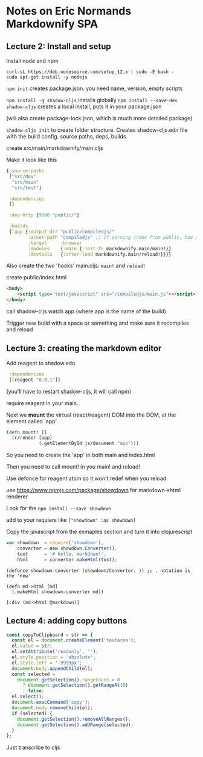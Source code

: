 # Notes on Eric Normands Markdownify SPA

## Lecture 2: Install and setup
Install node and npm
```
curl-sL https://deb.nodesource.com/setup_12.x | sudo -E bash -
sudo apt-get install -y nodejs
```

`npm init`
creates package.json. you need name, version, empty scripts

`npm install -g shadow-cljs` installs globally
`npm install --save-dev shadow-cljs` creates a local install, puts it in your package.json

(will also create package-lock.json, which is much more detailed package)

`shadow-cljs init` to create folder structure. Creates shadow-cljs.edn file with the build config. source paths, deps, builds

create src/main/markdownify/main.cljs

Make it look like this

```clojure
{:source-paths
 ["src/dev"
  "src/main"
  "src/test"]

 :dependencies
 []

 :dev-http {9090 "public/"}

 :builds
 {:app {:output-dir "public/compiledjs/"
        :asset-path "compiledjs" ;; if serving index from public, how do you get to main?
        :target     :browser
        :modules    {:main {:init-fn markdownify.main/main!}}
        :devtools   {:after-load markdownify.main/reload!}}}}
```

Also create the two 'hooks' main.cljs: `main!` and `reload!`

create public/index.html

```html
<body>
    <script type="text/javascript" src="/compiledjs/main.js"></script>
</body>
```

call shadow-cljs watch app (where app is the name of the build)

Trigger new build with a space or something and make sure it recompiles and reload

## Lecture 3: creating the markdown editor

Add reagent to shadow.edn

```clojure
 :dependencies
 [[reagent "0.9.1"]]
```
(you'll have to restart shadow-cljs, it will call npm)

require reagent in your main.

Next we **mount** the virtual (react/reagent) DOM into the DOM, at the element called 'app'.

```clojure
(defn mount! []
  (r/render [app]
            (.getElementById js/document "app")))
```

So you need to create the 'app' in both main and index.html

Then you need to call mount! in you main! and reload!

Use defonce for reagent atom so it won't redef when you reload

use https://www.npmjs.com/package/showdown for markdown->html renderer

Look for the `npm install --save showdown`

add to your requiers like `["showdown" :as showdown]`

Copy the javascript from the exmaples section and turn it into clojurescript

```javascript
var showdown  = require('showdown'),
    converter = new showdown.Converter(),
    text      = '# hello, markdown!',
    html      = converter.makeHtml(text);
```

```clojurescript
(defonce showdown-converter (showdown/Converter. )) ;; . notation is the 'new'

(defn md->html [md]
  (.makeHtml showdown-converter md))
  
[:div (md->html @markdown)]
```
## Lecture 4: adding copy buttons

```javascript
const copyToClipboard = str => {
  const el = document.createElement('textarea');  
  el.value = str;  
  el.setAttribute('readonly', '');
  el.style.position = 'absolute';
  el.style.left = '-9999px';
  document.body.appendChild(el);
  const selected =            
    document.getSelection().rangeCount > 0 
      ? document.getSelection().getRangeAt(0)
      : false;
  el.select();   
  document.execCommand('copy');
  document.body.removeChild(el);
  if (selected) {
    document.getSelection().removeAllRanges();
    document.getSelection().addRange(selected);
  }
};
```
Just transcribe to cljs
